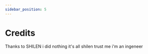 ```yaml
---
sidebar_position: 5
---
```


# Credits

Thanks to SHILEN i did nothing it's all shilen trust me i'm an ingeneer